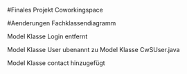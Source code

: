 #Finales Projekt Coworkingspace

#Aenderungen Fachklassendiagramm

Model Klasse Login entfernt

Model Klasse User ubenannt zu Model Klasse CwSUser.java

Model Klasse contact hinzugefügt

